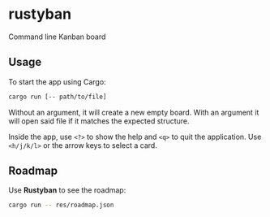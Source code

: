 # rustyban

Command line Kanban board

## Usage

To start the app using Cargo:

```sh
cargo run [-- path/to/file]
```

Without an argument, it will create a new empty board. With an argument it will open said file if it matches the expected structure.

Inside the app, use `<?>` to show the help and `<q>` to quit the application.
Use `<h/j/k/l>` or the arrow keys to select a card.

## Roadmap

Use **Rustyban** to see the roadmap:

```sh
cargo run -- res/roadmap.json
```
